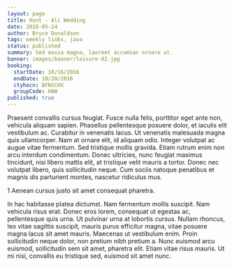 ```yaml
---
layout: page
title: Hunt - Ali Wedding
date: 2016-05-24
author: Bruce Donaldson
tags: weekly links, java
status: published
summary: Sed massa magna, laoreet accumsan ornare ut.
banner: images/banner/leisure-02.jpg
booking:
  startDate: 10/16/2016
  endDate: 10/20/2016
  ctyhocn: BFNSCHX
  groupCode: HAW
published: true
---
```

Praesent convallis cursus feugiat. Fusce nulla felis, porttitor eget ante non, vehicula aliquam sapien. Phasellus pellentesque posuere dolor, et iaculis elit vestibulum ac. Curabitur in venenatis lacus. Ut venenatis malesuada magna quis ullamcorper. Nam at ornare elit, id aliquam odio. Integer volutpat ac augue vitae fermentum. Sed tristique mollis gravida. Etiam rutrum enim non arcu interdum condimentum. Donec ultricies, nunc feugiat maximus tincidunt, nisi libero mattis elit, at tristique velit mauris a tortor. Donec nec volutpat libero, quis sollicitudin neque. Cum sociis natoque penatibus et magnis dis parturient montes, nascetur ridiculus mus.

1 Aenean cursus justo sit amet consequat pharetra.

In hac habitasse platea dictumst. Nam fermentum mollis suscipit. Nam vehicula risus erat. Donec eros lorem, consequat ut egestas ac, pellentesque quis urna. Ut pulvinar urna at lobortis cursus. Nullam rhoncus, leo vitae sagittis suscipit, mauris purus efficitur magna, vitae posuere magna lacus sit amet mauris. Maecenas ut vestibulum enim. Proin sollicitudin neque dolor, non pretium nibh pretium a. Nunc euismod arcu euismod, sollicitudin sem sit amet, pharetra elit. Etiam vitae risus mauris. Ut mi nisi, convallis eu tristique sed, euismod sit amet nunc.

